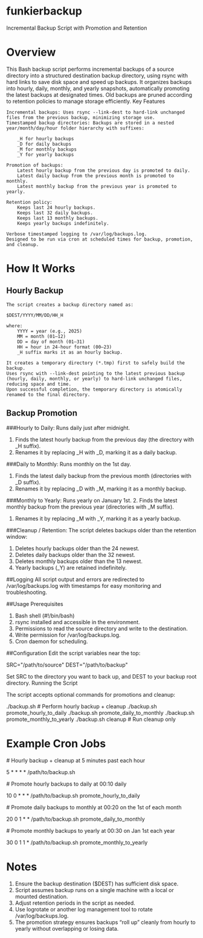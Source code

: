 # funkierbackup

Incremental Backup Script with Promotion and Retention
# Overview
This Bash backup script performs incremental backups of a source directory into a structured destination backup directory, using rsync with hard links to save disk space and speed up backups. It organizes backups into hourly, daily, monthly, and yearly snapshots, automatically promoting the latest backups at designated times. Old backups are pruned according to retention policies to manage storage efficiently.
Key Features

    Incremental backups: Uses rsync --link-dest to hard-link unchanged files from the previous backup, minimizing storage use.
    Timestamped backup directories: Backups are stored in a nested year/month/day/hour folder hierarchy with suffixes:

        _H for hourly backups
        _D for daily backups
        _M for monthly backups
        _Y for yearly backups

    Promotion of backups:
        Latest hourly backup from the previous day is promoted to daily.
        Latest daily backup from the previous month is promoted to monthly.
        Latest monthly backup from the previous year is promoted to yearly.

    Retention policy:
        Keeps last 24 hourly backups.
        Keeps last 32 daily backups.
        Keeps last 13 monthly backups.
        Keeps yearly backups indefinitely.

    Verbose timestamped logging to /var/log/backups.log.
    Designed to be run via cron at scheduled times for backup, promotion, and cleanup.

# How It Works
## Hourly Backup
    The script creates a backup directory named as:

    $DEST/YYYY/MM/DD/HH_H

    where:
        YYYY = year (e.g., 2025)
        MM = month (01–12)
        DD = day of month (01–31)
        HH = hour in 24-hour format (00–23)
        _H suffix marks it as an hourly backup.

    It creates a temporary directory (*.tmp) first to safely build the backup.
    Uses rsync with --link-dest pointing to the latest previous backup (hourly, daily, monthly, or yearly) to hard-link unchanged files, reducing space and time.
    Upon successful completion, the temporary directory is atomically renamed to the final directory.

## Backup Promotion
###Hourly to Daily: Runs daily just after midnight.
1. Finds the latest hourly backup from the previous day (the directory with _H suffix).
2. Renames it by replacing _H with _D, marking it as a daily backup.

###Daily to Monthly: Runs monthly on the 1st day.
1. Finds the latest daily backup from the previous month (directories with _D suffix).
2. Renames it by replacing _D with _M, marking it as a monthly backup.

###Monthly to Yearly: Runs yearly on January 1st.
2. Finds the latest monthly backup from the previous year (directories with _M suffix).
1. Renames it by replacing _M with _Y, marking it as a yearly backup.

###Cleanup / Retention: The script deletes backups older than the retention window:
1. Deletes hourly backups older than the 24 newest.
2. Deletes daily backups older than the 32 newest.
3. Deletes monthly backups older than the 13 newest.
4. Yearly backups (_Y) are retained indefinitely.

##Logging
    All script output and errors are redirected to /var/log/backups.log with timestamps for easy monitoring and troubleshooting.

##Usage
Prerequisites
1. Bash shell (#!/bin/bash)
2. rsync installed and accessible in the environment.
3. Permissions to read the source directory and write to the destination.
4. Write permission for /var/log/backups.log.
5. Cron daemon for scheduling.

##Configuration
Edit the script variables near the top:

SRC="/path/to/source"
DEST="/path/to/backup"

Set SRC to the directory you want to back up, and DEST to your backup root directory.
Running the Script

The script accepts optional commands for promotions and cleanup:

./backup.sh                  # Perform hourly backup + cleanup
./backup.sh promote_hourly_to_daily
./backup.sh promote_daily_to_monthly
./backup.sh promote_monthly_to_yearly
./backup.sh cleanup          # Run cleanup only

# Example Cron Jobs

\# Hourly backup + cleanup at 5 minutes past each hour

5 * * * * /path/to/backup.sh

\# Promote hourly backups to daily at 00:10 daily

10 0 * * * /path/to/backup.sh promote_hourly_to_daily

\# Promote daily backups to monthly at 00:20 on the 1st of each month

20 0 1 * * /path/to/backup.sh promote_daily_to_monthly

\# Promote monthly backups to yearly at 00:30 on Jan 1st each year

30 0 1 1 * /path/to/backup.sh promote_monthly_to_yearly

# Notes
1. Ensure the backup destination ($DEST) has sufficient disk space.
2. Script assumes backup runs on a single machine with a local or mounted destination.
3. Adjust retention periods in the script as needed.
4. Use logrotate or another log management tool to rotate /var/log/backups.log.
5. The promotion strategy ensures backups “roll up” cleanly from hourly to yearly without overlapping or losing data.
